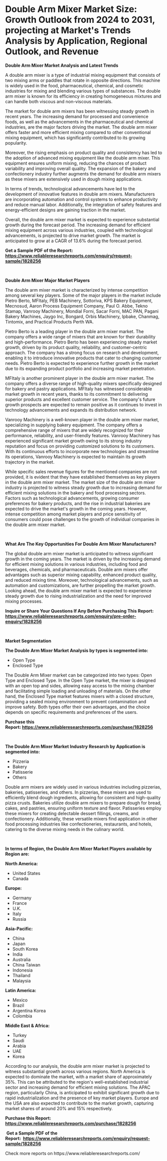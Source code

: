 <p><h1>Double Arm Mixer Market Size: Growth Outlook from 2024 to 2031, projecting at Market's Trends Analysis by Application, Regional Outlook, and Revenue</h1></p><p><strong>Double Arm Mixer Market Analysis and Latest Trends</strong></p>
<p><p>A double arm mixer is a type of industrial mixing equipment that consists of two mixing arms or paddles that rotate in opposite directions. This machine is widely used in the food, pharmaceutical, chemical, and cosmetic industries for mixing and blending various types of substances. The double arm mixer is known for its efficiency in creating homogeneous mixtures and can handle both viscous and non-viscous materials.</p><p>The market for double arm mixers has been witnessing steady growth in recent years. The increasing demand for processed and convenience foods, as well as the advancements in the pharmaceutical and chemical industries, are the major factors driving the market. The double arm mixer offers faster and more efficient mixing compared to other conventional mixing equipment, which has significantly contributed to its growing popularity.</p><p>Moreover, the rising emphasis on product quality and consistency has led to the adoption of advanced mixing equipment like the double arm mixer. This equipment ensures uniform mixing, reducing the chances of product variability and improving overall quality. The expansion of the bakery and confectionery industry further augments the demand for double arm mixers as these mixers are extensively used in dough mixing applications.</p><p>In terms of trends, technological advancements have led to the development of innovative features in double arm mixers. Manufacturers are incorporating automation and control systems to enhance productivity and reduce manual labor. Additionally, the integration of safety features and energy-efficient designs are gaining traction in the market.</p><p>Overall, the double arm mixer market is expected to experience substantial growth during the forecast period. The increasing demand for efficient mixing equipment across various industries, coupled with technological advancements, is projected to drive market growth. The market is anticipated to grow at a CAGR of 13.6% during the forecast period.</p></p>
<p><strong>Get a Sample PDF of the Report:&nbsp; <a href="https://www.reliableresearchreports.com/enquiry/request-sample/1828256">https://www.reliableresearchreports.com/enquiry/request-sample/1828256</a></strong></p>
<p>&nbsp;</p>
<p><strong>Double Arm Mixer Major Market Players</strong></p>
<p><p>The double arm mixer market is characterized by intense competition among several key players. Some of the major players in the market include Pietro Berto, MFItaly, PEB Machinery, Sottoriva, KPS Bakery Equipment, Mecnosud, Aaron Process Equipment Company, Paul O. Abbe, Tekno Stamap, Vanrooy Machinery, Mondial Forni, Sacar Forni, MAC PAN, Pagani Bakery Machines, Jaygo Inc, Bongard, Orbis Machinery, Ipbake, Chanmag, Tintomix, and Practical Products Perth WA.</p><p>Pietro Berto is a leading player in the double arm mixer market. The company offers a wide range of mixers that are known for their durability and high-performance. Pietro Berto has been experiencing steady market growth, driven by its product quality, reliability, and customer-centric approach. The company has a strong focus on research and development, enabling it to introduce innovative products that cater to changing customer needs. Pietro Berto is expected to experience further growth in the market due to its expanding product portfolio and increasing market penetration.</p><p>MFItaly is another prominent player in the double arm mixer market. The company offers a diverse range of high-quality mixers specifically designed for bakery and pastry applications. MFItaly has witnessed considerable market growth in recent years, thanks to its commitment to delivering superior products and excellent customer service. The company's future growth prospects are expected to remain positive as it continues to invest in technology advancements and expands its distribution network.</p><p>Vanrooy Machinery is a well-known player in the double arm mixer market, specializing in supplying bakery equipment. The company offers a comprehensive range of mixers that are widely recognized for their performance, reliability, and user-friendly features. Vanrooy Machinery has experienced significant market growth owing to its strong industry reputation and focus on providing customized solutions to its customers. With its continuous efforts to incorporate new technologies and streamline its operations, Vanrooy Machinery is expected to maintain its growth trajectory in the market.</p><p>While specific sales revenue figures for the mentioned companies are not provided, it is evident that they have established themselves as key players in the double arm mixer market. The market size of the double arm mixer industry is projected to witness steady growth due to increasing demand for efficient mixing solutions in the bakery and food processing sectors. Factors such as technological advancements, growing consumer preferences for bakery products, and the rise in industrial bakeries are expected to drive the market's growth in the coming years. However, intense competition among market players and price sensitivity of consumers could pose challenges to the growth of individual companies in the double arm mixer market.</p></p>
<p>&nbsp;</p>
<p><strong>What Are The Key Opportunities For Double Arm Mixer Manufacturers?</strong></p>
<p><p>The global double arm mixer market is anticipated to witness significant growth in the coming years. The market is driven by the increasing demand for efficient mixing solutions in various industries, including food and beverages, chemicals, and pharmaceuticals. Double arm mixers offer advantages such as superior mixing capability, enhanced product quality, and reduced mixing time. Moreover, technological advancements, such as automation and customizations, are further propelling the market growth. Looking ahead, the double arm mixer market is expected to experience steady growth due to rising industrialization and the need for improved mixing processes.</p></p>
<p><strong>Inquire or Share Your Questions If Any Before Purchasing This Report: <a href="https://www.reliableresearchreports.com/enquiry/pre-order-enquiry/1828256">https://www.reliableresearchreports.com/enquiry/pre-order-enquiry/1828256</a></strong></p>
<p>&nbsp;</p>
<p><strong>Market Segmentation</strong></p>
<p><strong>The Double Arm Mixer Market Analysis by types is segmented into:</strong></p>
<p><ul><li>Open Type</li><li>Enclosed Type</li></ul></p>
<p><p>The Double Arm Mixer market can be categorized into two types: Open Type and Enclosed Type. In the Open Type market, the mixer is designed with an open top and sides, allowing easy access to the mixing chamber and facilitating simple loading and unloading of materials. On the other hand, the Enclosed Type market features mixers with a closed structure, providing a sealed mixing environment to prevent contamination and improve safety. Both types offer their own advantages, and the choice depends on specific requirements and preferences of the users.</p></p>
<p><strong>Purchase this Report:&nbsp;<a href="https://www.reliableresearchreports.com/purchase/1828256">https://www.reliableresearchreports.com/purchase/1828256</a></strong></p>
<p>&nbsp;</p>
<p><strong>The Double Arm Mixer Market Industry Research by Application is segmented into:</strong></p>
<p><ul><li>Pizzeria</li><li>Bakery</li><li>Patisserie</li><li>Others</li></ul></p>
<p><p>Double arm mixers are widely used in various industries including pizzerias, bakeries, patisseries, and others. In pizzerias, these mixers are used to efficiently blend dough ingredients, allowing for consistent and high-quality pizza crusts. Bakeries utilize double arm mixers to prepare dough for bread, cakes, and pastries, ensuring uniform texture and flavor. Patisseries employ these mixers for creating delectable dessert fillings, creams, and confectionery. Additionally, these versatile mixers find application in other food processing industries like confectioneries, restaurants, and hotels, catering to the diverse mixing needs in the culinary world.</p></p>
<p>&nbsp;</p>
<p><strong>In terms of Region, the Double Arm Mixer Market Players available by Region are:</strong></p>
<p>
    <p> <strong> North America: </strong>
        <ul>
            <li>United States</li>
            <li>Canada</li>
        </ul>
        </p> 
    <p> <strong> Europe: </strong>
        <ul>
            <li>Germany</li>
            <li>France</li>
            <li>U.K.</li>
            <li>Italy</li>
            <li>Russia</li>
        </ul>
        </p> 
    <p> <strong> Asia-Pacific: </strong>
        <ul>
            <li>China</li>
            <li>Japan</li>
            <li>South Korea</li>
            <li>India</li>
            <li>Australia</li>
            <li>China Taiwan</li>
            <li>Indonesia</li>
            <li>Thailand</li>
            <li>Malaysia</li>
        </ul>
        </p> 
    <p> <strong> Latin America: </strong>
        <ul>
            <li>Mexico</li>
            <li>Brazil</li>
            <li>Argentina Korea</li>
            <li>Colombia</li>
        </ul>
        </p> 
    <p> <strong> Middle East & Africa: </strong>
        <ul>
            <li>Turkey</li>
            <li>Saudi</li>
            <li>Arabia</li>
            <li>UAE</li>
            <li>Korea</li>
        </ul>
    </p>
    </p>
<p><p>According to our analysis, the double arm mixer market is projected to witness substantial growth across various regions. North America is expected to dominate the market, with a market share of approximately 35%. This can be attributed to the region's well-established industrial sector and increasing demand for efficient mixing solutions. The APAC region, particularly China, is anticipated to exhibit significant growth due to rapid industrialization and the presence of key market players. Europe and the USA are also expected to contribute to the market growth, capturing market shares of around 20% and 15% respectively.</p></p>
<p><strong>Purchase this Report: <a href="https://www.reliableresearchreports.com/purchase/1828256">https://www.reliableresearchreports.com/purchase/1828256</a></strong></p>
<p>&nbsp;<strong>Get a Sample PDF of the Report:&nbsp;&nbsp;<a href="https://www.reliableresearchreports.com/enquiry/request-sample/1828256">https://www.reliableresearchreports.com/enquiry/request-sample/1828256</a></strong></p>
<p><strong></strong></p>
<p>Check more reports on https://www.reliableresearchreports.com/</p>
